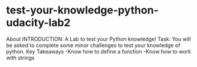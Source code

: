 # test-your-knowledge-python-udacity-lab2
About INTRODUCTION: A Lab to test your Python knowledge! Task: You will be asked to complete some minor challenges to test your knowledge of python. Key Takeaways -Know how to define a function -Know how to work with strings
